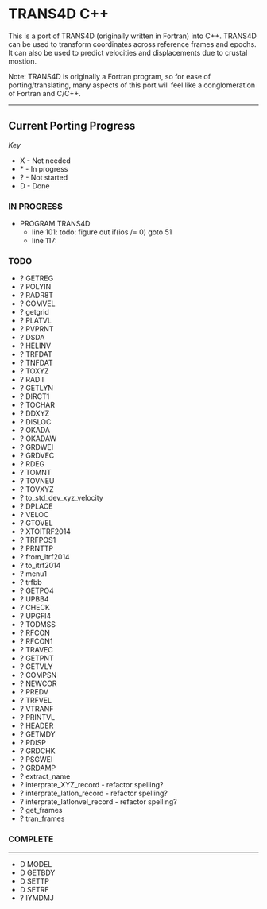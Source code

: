 # TRANS4D C++

This is a port of TRANS4D (originally written in Fortran) into C++.
TRANS4D can be used to transform coordinates across reference frames and epochs.
It can also be used to predict velocities and displacements due to crustal mostion.

Note: TRANS4D is originally a Fortran program, so for ease of porting/translating,
many aspects of this port will feel like a conglomeration of Fortran and C/C++.

-----------------------
## Current Porting Progress

_Key_

- X - Not needed
- \* - In progress
- ? - Not started
- D - Done

### IN PROGRESS

* PROGRAM TRANS4D
    - line 101: todo: figure out if(ios /= 0) goto 51
	- line 117:



### TODO

- ? GETREG
- ? POLYIN
- ? RADR8T
- ? COMVEL
- ? getgrid
- ? PLATVL
- ? PVPRNT
- ? DSDA
- ? HELINV
- ? TRFDAT
- ? TNFDAT
- ? TOXYZ
- ? RADII
- ? GETLYN
- ? DIRCT1
- ? TOCHAR
- ? DDXYZ
- ? DISLOC
- ? OKADA
- ? OKADAW
- ? GRDWEI
- ? GRDVEC
- ? RDEG
- ? TOMNT
- ? TOVNEU
- ?  TOVXYZ
- ? to_std_dev_xyz_velocity
- ? DPLACE
- ? VELOC
- ? GTOVEL
- ? XTOITRF2014
- ? TRFPOS1
- ? PRNTTP
- ? from_itrf2014
- ? to_itrf2014
- ? menu1
- ? trfbb
- ? GETPO4
- ? UPBB4
- ? CHECK
- ? UPGFI4
- ? TODMSS
- ? RFCON
- ? RFCON1
- ? TRAVEC
- ? GETPNT
- ? GETVLY
- ? COMPSN
- ?  NEWCOR
- ? PREDV
- ? TRFVEL
- ? VTRANF
- ? PRINTVL
- ? HEADER
- ? GETMDY
- ? PDISP
- ? GRDCHK
- ? PSGWEI
- ? GRDAMP
- ? extract_name
- ? interprate_XYZ_record       - refactor spelling?
- ? interprate_latlon_record    - refactor spelling?
- ? interprate_latlonvel_record - refactor spelling?
- ? get_frames
- ? tran_frames

### COMPLETE
--------------
- D MODEL
- D GETBDY
- D SETTP
- D SETRF
- ? IYMDMJ